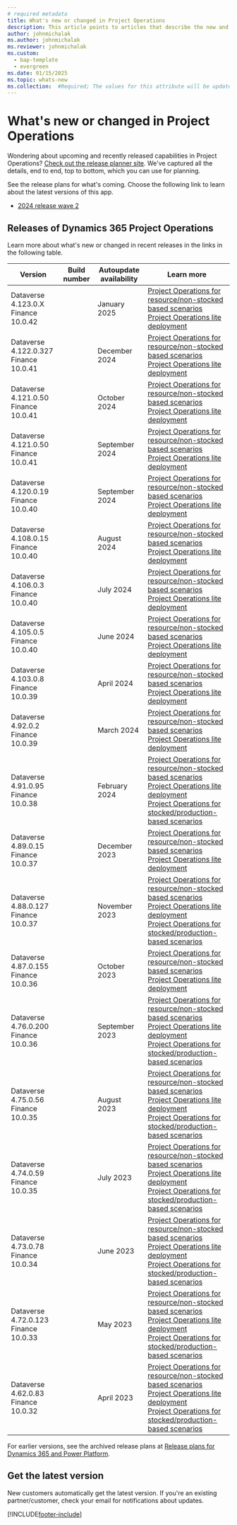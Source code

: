```yaml
---
# required metadata
title: What's new or changed in Project Operations
description: This article points to articles that describe the new and changed features in each release of Project Operations.
author: johnmichalak
ms.author: johnmichalak
ms.reviewer: johnmichalak
ms.custom: 
  - bap-template
  - evergreen
ms.date: 01/15/2025
ms.topic: whats-new
ms.collection:  #Required; The values for this attribute will be updated over time. For now, leave this value blank.
---
```


# What's new or changed in Project Operations

Wondering about upcoming and recently released capabilities in Project Operations? [Check out the release planner site](https://experience.dynamics.com/releaseplans/?app=Project+Operations). We've captured all the details, end to end, top to bottom, which you can use for planning.  

See the release plans for what's coming. Choose the following link to learn about the latest versions of this app.

- [2024 release wave 2](/dynamics365/release-plan/2024wave2/finance-supply-chain/dynamics365-project-operations/)  

## Releases of Dynamics 365 Project Operations

Learn more about what's new or changed in recent releases in the links in the following table.

| Version | Build number | Autoupdate availability | Learn more |
|---------|--------------|---------------|-------------|
| Dataverse 4.123.0.X </br> Finance 10.0.42 |    | January 2025    | [Project Operations for resource/non-stocked based scenarios](whats-new-jan-2025-resource-based.md) </br> [Project Operations lite deployment](../pro/whats-new/whats-new-jan-2025-lite.md) |
| Dataverse 4.122.0.327 </br> Finance 10.0.41 |    | December 2024    | [Project Operations for resource/non-stocked based scenarios](whats-new-dec-2024-resource-based.md) </br> [Project Operations lite deployment](../pro/whats-new/whats-new-dec-2024-lite.md) |
| Dataverse 4.121.0.50 </br> Finance 10.0.41 |    | October 2024    | [Project Operations for resource/non-stocked based scenarios](whats-new-sep-2024-resource-based.md) </br> [Project Operations lite deployment](../pro/whats-new/whats-new-sep-2024-lite.md) |
| Dataverse 4.121.0.50 </br> Finance 10.0.41 |    | September 2024    | [Project Operations for resource/non-stocked based scenarios](whats-new-oct-2024-resource-based.md) </br> [Project Operations lite deployment](../pro/whats-new/whats-new-oct-2024-lite.md) |
| Dataverse 4.120.0.19 </br> Finance 10.0.40 |    | September 2024    | [Project Operations for resource/non-stocked based scenarios](whats-new-sep-2024-resource-based.md) </br> [Project Operations lite deployment](../pro/whats-new/whats-new-sep-2024-lite.md) |
| Dataverse 4.108.0.15 </br> Finance 10.0.40 |    | August 2024    | [Project Operations for resource/non-stocked based scenarios](whats-new-aug-2024-resource-based.md) </br> [Project Operations lite deployment](../pro/whats-new/whats-new-aug-2024-lite.md) |
| Dataverse 4.106.0.3 </br> Finance 10.0.40 |    | July 2024    | [Project Operations for resource/non-stocked based scenarios](whats-new-july-2024-resource-based.md) </br> [Project Operations lite deployment](../pro/whats-new/whats-new-july-2024-lite.md) |
| Dataverse 4.105.0.5 </br> Finance 10.0.40 |    | June 2024    | [Project Operations for resource/non-stocked based scenarios](whats-new-june-2024-resource-based.md) </br> [Project Operations lite deployment](../pro/whats-new/whats-new-june-2024-lite.md) |
| Dataverse 4.103.0.8 </br> Finance 10.0.39 |    | April 2024    | [Project Operations for resource/non-stocked based scenarios](whats-new-apr-2024-resource-based.md) </br> [Project Operations lite deployment](../pro/whats-new/whats-new-apr-2024-lite.md) |
| Dataverse 4.92.0.2 </br> Finance 10.0.39 |    | March 2024    | [Project Operations for resource/non-stocked based scenarios](whats-new-mar-2024-resource-based.md) </br> [Project Operations lite deployment](../pro/whats-new/whats-new-mar-2024-lite.md) |
| Dataverse 4.91.0.95 </br> Finance 10.0.38 |    | February 2024    | [Project Operations for resource/non-stocked based scenarios](whats-new-feb-2024-resource-based.md) </br> [Project Operations lite deployment](../pro/whats-new/whats-new-feb-2024-lite.md) </br> [Project Operations for stocked/production-based scenarios](../prod-pma/whats-new/whats-new-feb-2024-stocked.md)|
| Dataverse 4.89.0.15 </br> Finance 10.0.37 |    | December 2023    | [Project Operations for resource/non-stocked based scenarios](whats-new-dec-2023-resource-based.md) </br> [Project Operations lite deployment](../pro/whats-new/whats-new-dec-2023-lite.md) |
| Dataverse 4.88.0.127 </br> Finance 10.0.37 |    | November 2023    | [Project Operations for resource/non-stocked based scenarios](whats-new-nov-2023-resource-based.md) </br> [Project Operations lite deployment](../pro/whats-new/whats-new-nov-2023-lite.md) </br> [Project Operations for stocked/production-based scenarios](../prod-pma/whats-new/whats-new-nov-2023-stocked.md)|
| Dataverse 4.87.0.155 </br> Finance 10.0.36 |    | October 2023    | [Project Operations for resource/non-stocked based scenarios](whats-new-oct-2023-resource-based.md) </br> [Project Operations lite deployment](../pro/whats-new/whats-new-oct-2023-lite.md) |
| Dataverse 4.76.0.200 </br> Finance 10.0.36 |     | September 2023    | [Project Operations for resource/non-stocked based scenarios](whats-new-sept-2023-resource-based.md) </br> [Project Operations lite deployment](../pro/whats-new/whats-new-sept-2023-lite.md)  </br> [Project Operations for stocked/production-based scenarios](../prod-pma/whats-new/whats-new-sept-2023-stocked.md)|
| Dataverse 4.75.0.56 </br> Finance 10.0.35 |     | August 2023    | [Project Operations for resource/non-stocked based scenarios](whats-new-aug-2023-resource-based.md) </br> [Project Operations lite deployment](../pro/whats-new/whats-new-aug-2023-lite.md)  </br> [Project Operations for stocked/production-based scenarios](../prod-pma/whats-new/whats-new-aug-2023-stocked.md)|
| Dataverse 4.74.0.59 </br> Finance 10.0.35 |     | July 2023    | [Project Operations for resource/non-stocked based scenarios](whats-new-jul-2023-resource-based.md) </br> [Project Operations lite deployment](../pro/whats-new/whats-new-jul-2023-lite.md)  </br> [Project Operations for stocked/production-based scenarios](../prod-pma/whats-new/whats-new-jun-2023-stocked.md)|
| Dataverse 4.73.0.78 </br> Finance 10.0.34 |     | June 2023    | [Project Operations for resource/non-stocked based scenarios](whats-new-may-2023-resource-based.md) </br> [Project Operations lite deployment](../pro/whats-new/whats-new-may-2023-lite.md)  </br> [Project Operations for stocked/production-based scenarios](../prod-pma/whats-new/whats-new-may-2023-stocked.md)|
| Dataverse 4.72.0.123 </br> Finance 10.0.33  |               | May 2023 |  [Project Operations for resource/non-stocked based scenarios](whats-new-jun-2023-resource-based.md) </br> [Project Operations lite deployment](../pro/whats-new/whats-new-jun-2023-lite.md)  </br> [Project Operations for stocked/production-based scenarios](../prod-pma/whats-new/whats-new-jun-2023-stocked.md)|
| Dataverse 4.62.0.83 </br> Finance 10.0.32  |               | April 2023 |  [Project Operations for resource/non-stocked based scenarios](whats-new-apr-2023-resource-based.md) </br> [Project Operations lite deployment](../pro/whats-new/whats-new-apr-2023-lite.md)  </br> [Project Operations for stocked/production-based scenarios](../prod-pma/whats-new/whats-new-apr-2023-stocked.md)|

For earlier versions, see the archived release plans at [Release plans for Dynamics 365 and Power Platform](/dynamics365/release-plans/archived-plans).  
## Get the latest version

New customers automatically get the latest version. If you're an existing partner/customer, check your email for notifications about updates. 

[!INCLUDE[footer-include](../includes/footer-banner.md)]
